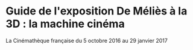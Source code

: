 # Guide de l'exposition De Méliès à la 3D : la machine cinéma

La Cinémathèque française du 5 octobre 2016 au 29 janvier 2017

